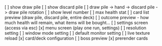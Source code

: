 [ ] show draw pile
[ ] show discard pile
[ ] draw pile -> hand -> discard pile -> draw pile rotation
[ ] show level number
[ ] max health stat
[ ] card list preview (draw pile, discard pile, entire deck)
[ ] outcome preview - how much health will remain, what items will be bought...
[ ] settings screen (access via esc)
[x] menu screen (play one run, settings)
[ ] resolution setting
[ ] window mode setting
[ ] default monitor setting
[ ] live texture reload
[x] card/deck configuration
[ ] boss preview
[x] prerender cards
